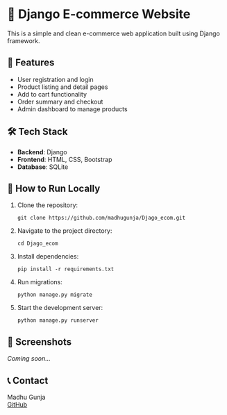 # 🛒 Django E-commerce Website

This is a simple and clean e-commerce web application built using Django framework.

## 📌 Features

- User registration and login  
- Product listing and detail pages  
- Add to cart functionality  
- Order summary and checkout  
- Admin dashboard to manage products

## 🛠️ Tech Stack

- **Backend**: Django  
- **Frontend**: HTML, CSS, Bootstrap  
- **Database**: SQLite

## 🚀 How to Run Locally

1. Clone the repository:
   ```
   git clone https://github.com/madhugunja/Djago_ecom.git
   ```
2. Navigate to the project directory:
   ```
   cd Djago_ecom
   ```
3. Install dependencies:
   ```
   pip install -r requirements.txt
   ```
4. Run migrations:
   ```
   python manage.py migrate
   ```
5. Start the development server:
   ```
   python manage.py runserver
   ```

## 📸 Screenshots

*Coming soon…*

## 📞 Contact

Madhu Gunja  
[GitHub](https://github.com/madhugunja)

